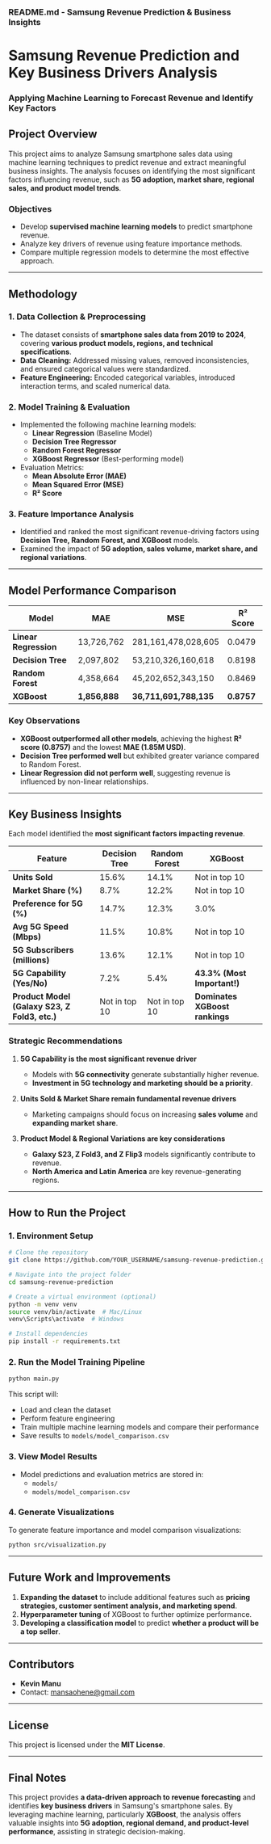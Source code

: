 ### **README.md** - Samsung Revenue Prediction & Business Insights

# **Samsung Revenue Prediction and Key Business Drivers Analysis**
### **Applying Machine Learning to Forecast Revenue and Identify Key Factors**

## **Project Overview**
This project aims to analyze Samsung smartphone sales data using machine learning techniques to predict revenue and extract meaningful business insights. The analysis focuses on identifying the most significant factors influencing revenue, such as **5G adoption, market share, regional sales, and product model trends**. 

### **Objectives**
- Develop **supervised machine learning models** to predict smartphone revenue.
- Analyze key drivers of revenue using feature importance methods.
- Compare multiple regression models to determine the most effective approach.

---

## **Methodology**
### **1. Data Collection & Preprocessing**
- The dataset consists of **smartphone sales data from 2019 to 2024**, covering **various product models, regions, and technical specifications**.
- **Data Cleaning:** Addressed missing values, removed inconsistencies, and ensured categorical values were standardized.
- **Feature Engineering:** Encoded categorical variables, introduced interaction terms, and scaled numerical data.

### **2. Model Training & Evaluation**
- Implemented the following machine learning models:
  - **Linear Regression** (Baseline Model)
  - **Decision Tree Regressor**
  - **Random Forest Regressor**
  - **XGBoost Regressor** (Best-performing model)
- Evaluation Metrics:
  - **Mean Absolute Error (MAE)**
  - **Mean Squared Error (MSE)**
  - **R² Score**

### **3. Feature Importance Analysis**
- Identified and ranked the most significant revenue-driving factors using **Decision Tree, Random Forest, and XGBoost** models.
- Examined the impact of **5G adoption, sales volume, market share, and regional variations**.

---

## **Model Performance Comparison**
| Model              | MAE          | MSE           | R² Score |
|--------------------|-------------|--------------|----------|
| **Linear Regression** | 13,726,762 | 281,161,478,028,605 | 0.0479 |
| **Decision Tree** | 2,097,802 | 53,210,326,160,618 | 0.8198 |
| **Random Forest** | 4,358,664 | 45,202,652,343,150 | 0.8469 |
| **XGBoost** | **1,856,888** | **36,711,691,788,135** | **0.8757** |

### **Key Observations**
- **XGBoost outperformed all other models**, achieving the highest **R² score (0.8757)** and the lowest **MAE (1.85M USD)**.
- **Decision Tree performed well** but exhibited greater variance compared to Random Forest.
- **Linear Regression did not perform well**, suggesting revenue is influenced by non-linear relationships.

---

## **Key Business Insights**
Each model identified the **most significant factors impacting revenue**.

| Feature | Decision Tree | Random Forest | XGBoost |
|---------|--------------|---------------|---------|
| **Units Sold** | 15.6% | 14.1% | Not in top 10 |
| **Market Share (%)** | 8.7% | 12.2% | Not in top 10 |
| **Preference for 5G (%)** | 14.7% | 12.3% | 3.0% |
| **Avg 5G Speed (Mbps)** | 11.5% | 10.8% | Not in top 10 |
| **5G Subscribers (millions)** | 13.6% | 12.1% | Not in top 10 |
| **5G Capability (Yes/No)** | 7.2% | 5.4% | **43.3% (Most Important!)** |
| **Product Model (Galaxy S23, Z Fold3, etc.)** | Not in top 10 | Not in top 10 | **Dominates XGBoost rankings** |

### **Strategic Recommendations**
1. **5G Capability is the most significant revenue driver**  
   - Models with **5G connectivity** generate substantially higher revenue.
   - **Investment in 5G technology and marketing should be a priority**.

2. **Units Sold & Market Share remain fundamental revenue drivers**  
   - Marketing campaigns should focus on increasing **sales volume** and **expanding market share**.

3. **Product Model & Regional Variations are key considerations**  
   - **Galaxy S23, Z Fold3, and Z Flip3** models significantly contribute to revenue.
   - **North America and Latin America** are key revenue-generating regions.

---

## **How to Run the Project**
### **1. Environment Setup**
```bash
# Clone the repository
git clone https://github.com/YOUR_USERNAME/samsung-revenue-prediction.git

# Navigate into the project folder
cd samsung-revenue-prediction

# Create a virtual environment (optional)
python -m venv venv
source venv/bin/activate  # Mac/Linux
venv\Scripts\activate  # Windows

# Install dependencies
pip install -r requirements.txt
```

### **2. Run the Model Training Pipeline**
```bash
python main.py
```
This script will:
- Load and clean the dataset
- Perform feature engineering
- Train multiple machine learning models and compare their performance
- Save results to `models/model_comparison.csv`

### **3. View Model Results**
- Model predictions and evaluation metrics are stored in:
  - `models/`
  - `models/model_comparison.csv`

### **4. Generate Visualizations**
To generate feature importance and model comparison visualizations:
```bash
python src/visualization.py
```

---

## **Future Work and Improvements**
1. **Expanding the dataset** to include additional features such as **pricing strategies, customer sentiment analysis, and marketing spend**.
2. **Hyperparameter tuning** of XGBoost to further optimize performance.
3. **Developing a classification model** to predict **whether a product will be a top seller**.

---

## **Contributors**
- **Kevin Manu**  
- Contact: mansaohene@gmail.com

---

## **License**
This project is licensed under the **MIT License**.  

---

## **Final Notes**
This project provides **a data-driven approach to revenue forecasting** and identifies **key business drivers** in Samsung's smartphone sales. By leveraging machine learning, particularly **XGBoost**, the analysis offers valuable insights into **5G adoption, regional demand, and product-level performance**, assisting in strategic decision-making.

